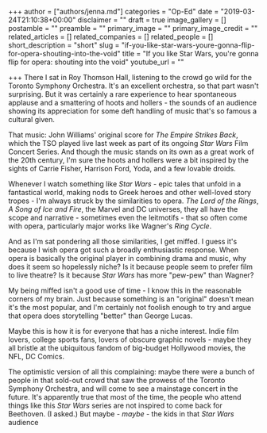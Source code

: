 +++
author = ["authors/jenna.md"]
categories = "Op-Ed"
date = "2019-03-24T21:10:38+00:00"
disclaimer = ""
draft = true
image_gallery = []
postamble = ""
preamble = ""
primary_image = ""
primary_image_credit = ""
related_articles = []
related_companies = []
related_people = []
short_description = "short"
slug = "if-you-like-star-wars-youre-gonna-flip-for-opera-shouting-into-the-void"
title = "If you like Star Wars, you're gonna flip for opera: shouting into the void"
youtube_url = ""

+++
There I sat in Roy Thomson Hall, listening to the crowd go wild for the Toronto Symphony Orchestra. It's an excellent orchestra, so that part wasn't surprising. But it was certainly a rare experience to hear spontaneous applause and a smattering of hoots and hollers - the sounds of an audience showing its appreciation for some deft handling of music that's so famous a cultural given.

That music: John Williams' original score for _The Empire Strikes Back_, which the TSO played live last week as part of its ongoing _Star Wars_ Film Concert Series. And though the music stands on its own as a great work of the 20th century, I'm sure the hoots and hollers were a bit inspired by the sights of Carrie Fisher, Harrison Ford, Yoda, and a few lovable droids.

Whenever I watch something like _Star Wars_ - epic tales that unfold in a fantastical world, making nods to Greek heroes and other well-loved story tropes - I'm always struck by the similarities to opera. _The Lord of the Rings_, _A Song of Ice and Fire_, the Marvel and DC universes, they all have the scope and narrative - sometimes even the leitmotifs - that so often come with opera, particularly major works like Wagner's _Ring Cycle_.

And as I'm sat pondering all those similarities, I get miffed. I guess it's because I wish opera got such a broadly enthusiastic response. When opera is basically the original player in combining drama and music, why does it seem so hopelessly niche? Is it because people seem to prefer film to live theatre? Is it because _Star Wars_ has more "pew-pew" than Wagner?

My being miffed isn't a good use of time - I know this in the reasonable corners of my brain. Just because something is an "original" doesn't mean it's the most popular, and I'm certainly not foolish enough to try and argue that opera does storytelling "better" than George Lucas.

Maybe this is how it is for everyone that has a niche interest. Indie film lovers, college sports fans, lovers of obscure graphic novels - maybe they all bristle at the ubiquitous fandom of big-budget Hollywood movies, the NFL, DC Comics.

The optimistic version of all this complaining: maybe there were a bunch of people in that sold-out crowd that saw the prowess of the Toronto Symphony Orchestra, and will come to see a mainstage concert in the future. It's apparently true that most of the time, the people who attend things like this _Star Wars_ series are not inspired to come back for Beethoven. (I asked.) But maybe - _maybe_ - the kids in that _Star Wars_ audience 